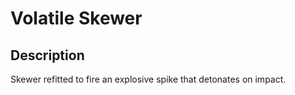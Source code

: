 # Volatile Skewer

## Description

Skewer refitted to fire an explosive spike that detonates on impact.
